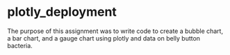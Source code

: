 # plotly_deployment

The purpose of this assignment was to write code to create a bubble chart, a bar chart, and a gauge chart using plotly and data on belly button bacteria.
